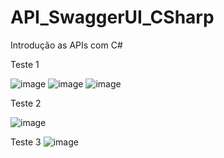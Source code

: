 # API_SwaggerUI_CSharp
Introdução as APIs com C#

Teste 1

![image](https://github.com/user-attachments/assets/8ff36f0c-ffc0-4ffd-afb1-535515f78df6)
![image](https://github.com/user-attachments/assets/b6c5e8a9-5656-451a-a8d2-53cd5e5ac177)
![image](https://github.com/user-attachments/assets/1a118f50-c6db-4023-8170-6e8ed8acbc97)



Teste 2

![image](https://github.com/user-attachments/assets/08a563cd-28c2-41b4-87c7-be3e0781166c)



Teste 3
![image](https://github.com/user-attachments/assets/28022016-c599-4fc2-a3f5-ebf4e4ac119d)


